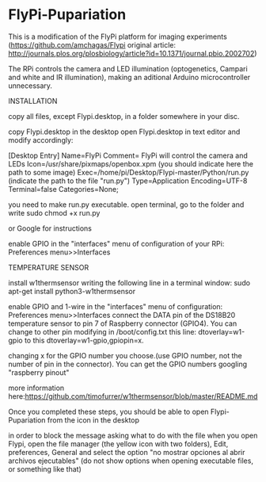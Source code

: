 # FlyPi-Pupariation

This is a modification of the FlyPi platform for imaging experiments (https://github.com/amchagas/Flypi original article: http://journals.plos.org/plosbiology/article?id=10.1371/journal.pbio.2002702)

The RPi controls the camera and LED illumination (optogenetics, Campari and white and IR illumination), making an aditional Arduino microcontroller unnecessary. 

INSTALLATION

copy all files, except Flypi.desktop, in a folder somewhere in your disc.

copy Flypi.desktop in the desktop
open Flypi.desktop in text editor and modify accordingly:

[Desktop Entry]
Name=FlyPi
Comment= FlyPi will control the camera and LEDs
Icon=/usr/share/pixmaps/openbox.xpm (you should indicate here the path to some image)
Exec=/home/pi/Desktop/Flypi-master/Python/run.py  (indicate the path to the file "run.py")
Type=Application
Encoding=UTF-8
Terminal=false
Categories=None;

you need to make run.py executable. 
open terminal, go to the folder and write sudo chmod +x run.py

or Google for instructions

enable GPIO in the "interfaces" menu of configuration of your RPi:
Preferences menu>>Interfaces


TEMPERATURE SENSOR

install w1thermsensor writing the following line in a terminal window:
sudo apt-get install python3-w1thermsensor

enable GPIO and 1-wire in the "interfaces" menu of configuration:
Preferences menu>>Interfaces
connect the DATA pin of the DS18B20 temperature sensor to pin 7 of Raspberry connector (GPIO4). You can change to other pin modifying in /boot/config.txt this line:
dtoverlay=w1-gpio
to this
dtoverlay=w1-gpio,gpiopin=x.

changing x for the GPIO number you choose.(use GPIO number, not the number of pin in the connector). You can get the GPIO numbers googling "raspberry pinout"

more information here:https://github.com/timofurrer/w1thermsensor/blob/master/README.md



Once you completed these steps, you should be able to open Flypi-Pupariation from the icon in the desktop



in order to block the message asking what to do with the file when you open Flypi, open the file manager (the yellow icon with two folders), Edit, preferences, General and select the option "no mostrar opciones al abrir archivos ejecutables" (do not show options when opening executable files, or something like that)
